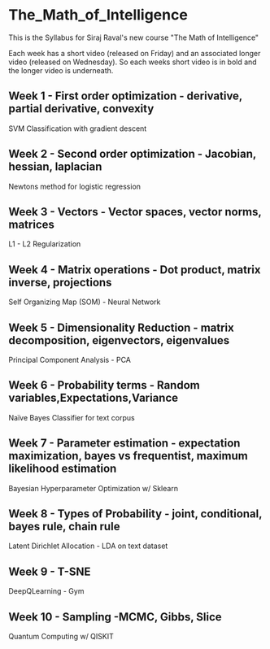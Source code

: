 # The_Math_of_Intelligence
This is the Syllabus for Siraj Raval's new course "The Math of Intelligence"

Each week has a short video (released on Friday) and an associated longer video (released on Wednesday). So each weeks short video is in bold and the longer video is underneath.

## Week 1 - First order optimization - derivative, partial derivative, convexity
 SVM Classification with gradient descent
## Week 2 - Second order optimization - Jacobian, hessian, laplacian
 Newtons method for logistic regression
## Week 3 - Vectors - Vector spaces, vector norms, matrices
 L1 - L2 Regularization
## Week 4 - Matrix operations - Dot product, matrix inverse, projections
 Self Organizing Map (SOM) - Neural Network
## Week 5 - Dimensionality Reduction - matrix decomposition, eigenvectors, eigenvalues
 Principal Component Analysis - PCA
## Week 6 - Probability terms - Random variables,Expectations,Variance 
 Naïve Bayes Classifier for text corpus
## Week 7 - Parameter estimation - expectation maximization, bayes vs frequentist, maximum likelihood estimation
 Bayesian Hyperparameter Optimization w/ Sklearn
## Week 8 - Types of Probability - joint, conditional, bayes rule, chain rule 
 Latent Dirichlet Allocation - LDA on text dataset
## Week 9 - T-SNE 
 DeepQLearning - Gym
## Week 10 - Sampling -MCMC, Gibbs, Slice
 Quantum Computing w/ QISKIT